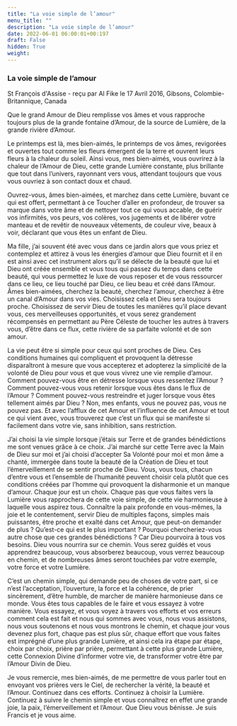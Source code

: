 ```yaml
---
title: "La voie simple de l’amour"
menu_title: ""
description: "La voie simple de l’amour"
date: 2022-06-01 06:00:01+00:197
draft: False
hidden: True
weight:
---
```

### La voie simple de l’amour

St François d'Assise - reçu par Al Fike le 17 Avril 2016, Gibsons, Colombie-Britannique, Canada

Que le grand Amour de Dieu remplisse vos âmes et vous rapproche toujours plus de la grande fontaine d’Amour, de la source de Lumière, de la grande rivière d’Amour.

Le printemps est là, mes bien-aimés, le printemps de vos âmes, revigorées et ouvertes tout comme les fleurs émergent de la terre et ouvrent leurs fleurs à la chaleur du soleil. Ainsi vous, mes bien-aimés, vous ouvrirez à la chaleur de l’Amour de Dieu, cette grande Lumière constante, plus brillante que tout dans l’univers, rayonnant vers vous, attendant toujours que vous vous ouvriez à son contact doux et chaud.

Ouvrez-vous, âmes bien-aimées, et marchez dans cette Lumière, buvant ce qui est offert, permettant à ce Toucher d’aller en profondeur, de trouver sa marque dans votre âme et de nettoyer tout ce qui vous accable, de guérir vos infirmités, vos peurs, vos colères, vos jugements et de libérer votre manteau et de revêtir de nouveaux vêtements, de couleur vive, beaux à voir, déclarant que vous êtes un enfant de Dieu.

Ma fille, j’ai souvent été avec vous dans ce jardin alors que vous priez et contemplez et attirez à vous les énergies d’amour que Dieu fournit et il en est ainsi avec cet instrument alors qu’il se délecte de la beauté que lui et Dieu ont créée ensemble et vous tous qui passez du temps dans cette beauté, qui vous permettez le luxe de vous reposer et de vous ressourcer dans ce lieu, ce lieu touché par Dieu, ce lieu beau et créé dans l’Amour. Âmes bien-aimées, cherchez la beauté, cherchez l’amour, cherchez à être un canal d’Amour dans vos vies. Choisissez cela et Dieu sera toujours proche. Choisissez de servir Dieu de toutes les manières qu’il place devant vous, ces merveilleuses opportunités, et vous serez grandement récompensés en permettant au Père Céleste de toucher les autres à travers vous, d’être dans ce flux, cette rivière de sa parfaite volonté et de son amour.

La vie peut être si simple pour ceux qui sont proches de Dieu. Ces conditions humaines qui compliquent et provoquent la détresse disparaîtront à mesure que vous accepterez et adopterez la simplicité de la volonté de Dieu pour vous et que vous vivrez une vie remplie d’amour. Comment pouvez-vous être en détresse lorsque vous ressentez l’Amour ? Comment pouvez-vous vous retenir lorsque vous êtes dans le flux de l’Amour ? Comment pouvez-vous restreindre et juger lorsque vous êtes tellement aimés par Dieu ? Non, mes enfants, vous ne pouvez pas, vous ne pouvez pas. Et avec l’afflux de cet Amour et l’influence de cet Amour et tout ce qui vient avec, vous trouverez que c’est un flux qui se manifeste si facilement dans votre vie, sans inhibition, sans restriction.

J’ai choisi la vie simple lorsque j’étais sur Terre et de grandes bénédictions me sont venues grâce à ce choix. J’ai marché sur cette Terre avec la Main de Dieu sur moi et j’ai choisi d’accepter Sa Volonté pour moi et mon âme a chanté, immergée dans toute la beauté de la Création de Dieu et tout l’émerveillement de se sentir proche de Dieu. Vous, vous tous, chacun d’entre vous et l’ensemble de l’humanité peuvent choisir cela plutôt que ces conditions créées par l’homme qui provoquent la disharmonie et un manque d’amour. Chaque jour est un choix. Chaque pas que vous faites vers la Lumière vous rapprochera de cette voie simple, de cette vie harmonieuse à laquelle vous aspirez tous. Connaître la paix profonde en vous-mêmes, la joie et le contentement, servir Dieu de multiples façons, simples mais puissantes, être proche et exalté dans cet Amour, que peut-on demander de plus ? Qu’est-ce qui est le plus important ? Pourquoi chercheriez-vous autre chose que ces grandes bénédictions ? Car Dieu pourvoira à tous vos besoins. Dieu vous nourrira sur ce chemin. Vous serez guidés et vous apprendrez beaucoup, vous absorberez beaucoup, vous verrez beaucoup en chemin, et de nombreuses âmes seront touchées par votre exemple, votre force et votre Lumière.

C’est un chemin simple, qui demande peu de choses de votre part, si ce n’est l’acceptation, l’ouverture, la force et la cohérence, de prier sincèrement, d’être humble, de marcher de manière harmonieuse dans ce monde. Vous êtes tous capables de le faire et vous essayez à votre manière. Vous essayez, et vous voyez à travers vos efforts et vos erreurs comment cela est fait et nous qui sommes avec vous, nous vous assistons, nous vous soutenons et nous vous montrons le chemin, et chaque jour vous devenez plus fort, chaque pas est plus sûr, chaque effort que vous faites est imprégné d’une plus grande Lumière, et ainsi cela ira étape par étape, choix par choix, prière par prière, permettant à cette plus grande Lumière, cette Connexion Divine d’informer votre vie, de transformer votre être par l’Amour Divin de Dieu.

Je vous remercie, mes bien-aimés, de me permettre de vous parler tout en envoyant vos prières vers le Ciel, de rechercher la vérité, la beauté et l’Amour. Continuez dans ces efforts. Continuez à choisir la Lumière. Continuez à suivre le chemin simple et vous connaîtrez en effet une grande joie, la paix, l’émerveillement et l’Amour. Que Dieu vous bénisse. Je suis Francis et je vous aime.



